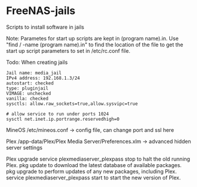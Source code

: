 # FreeNAS-jails
Scripts to install software in jails

Note: Parametes for start up scripts are kept in (program name).in.  Use "find / -name (program name).in" to find the location of the file to get the start up script parameters to set in /etc/rc.conf file.

Todo:  When creating jails

```
Jail name: media_jail
IPv4 address: 192.168.1.3/24
autostart: checked
type: pluginjail
VIMAGE: unchecked
vanilla: checked
sysctls: allow.raw_sockets=true,allow.sysvipc=true

# allow service to run under ports 1024
sysctl net.inet.ip.portrange.reservedhigh=0
```

MineOS
/etc/mineos.conf -> config file, can change port and ssl here


Plex
/app-data/Plex/Plex Media Server/Preferences.xlm -> advanced hidden server settings

Plex upgrade
 service plexmediaserver_plexpass stop to halt the old running Plex.
 pkg update to download the latest database of available packages.
 pkg upgrade to perform updates of any new packages, including Plex.
 service plexmediaserver_plexpass start to start the new version of Plex.



